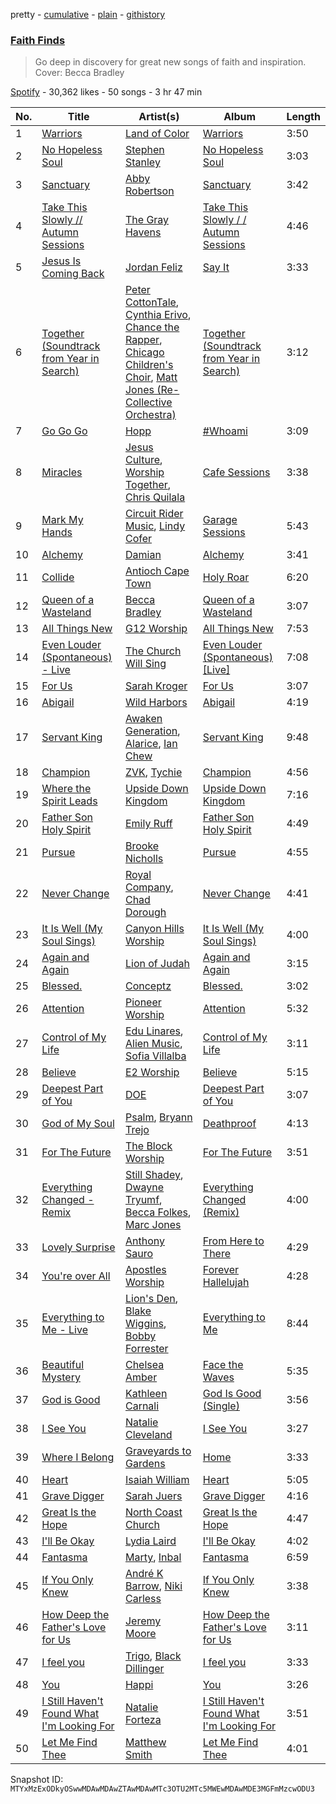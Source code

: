 pretty - [cumulative](/playlists/cumulative/37i9dQZF1DX82qPOvdCxxq.md) - [plain](/playlists/plain/37i9dQZF1DX82qPOvdCxxq) - [githistory](https://github.githistory.xyz/mackorone/spotify-playlist-archive/blob/main/playlists/plain/37i9dQZF1DX82qPOvdCxxq)

### [Faith Finds](https://open.spotify.com/playlist/37i9dQZF1DX82qPOvdCxxq)

> Go deep in discovery for great new songs of faith and inspiration\. Cover: Becca Bradley

[Spotify](https://open.spotify.com/user/spotify) - 30,362 likes - 50 songs - 3 hr 47 min

| No. | Title | Artist(s) | Album | Length |
|---|---|---|---|---|
| 1 | [Warriors](https://open.spotify.com/track/3dTVCb0537sxC1g9bhoFy1) | [Land of Color](https://open.spotify.com/artist/42YoF8fzPiMbU5dlf59YuQ) | [Warriors](https://open.spotify.com/album/59IUZfwB5cpxuYHQ9bz37b) | 3:50 |
| 2 | [No Hopeless Soul](https://open.spotify.com/track/7fovCglnkftOlJmrIidq8r) | [Stephen Stanley](https://open.spotify.com/artist/5uGLuPqfATGbvk6shtjDoX) | [No Hopeless Soul](https://open.spotify.com/album/5gZ1OG8XcJpv69F2BqBUoW) | 3:03 |
| 3 | [Sanctuary](https://open.spotify.com/track/3JfZKmChE4YwCVdTKNthxl) | [Abby Robertson](https://open.spotify.com/artist/3eD47zTzdlGI7ocXQCHur7) | [Sanctuary](https://open.spotify.com/album/7lhWkN4foNYWC5zXArlA7H) | 3:42 |
| 4 | [Take This Slowly // Autumn Sessions](https://open.spotify.com/track/4iaf7Xg99DoMVEIQIE27gs) | [The Gray Havens](https://open.spotify.com/artist/4gzyIFii6fWdCiLsP0bocC) | [Take This Slowly / / Autumn Sessions](https://open.spotify.com/album/5iVZOUKr9l9iG6JeE4n6oq) | 4:46 |
| 5 | [Jesus Is Coming Back](https://open.spotify.com/track/7G6rmcvQU7oloMv4X8ppBJ) | [Jordan Feliz](https://open.spotify.com/artist/0TgNiaeQaWssaH9aWjbqnA) | [Say It](https://open.spotify.com/album/5jWK2YBh6aE2tKmd57cRUX) | 3:33 |
| 6 | [Together \(Soundtrack from Year in Search\)](https://open.spotify.com/track/0HOPZn0IFpZS142x0uClQ0) | [Peter CottonTale](https://open.spotify.com/artist/4mkGZGaUTIpyG1LnZ6nNIi), [Cynthia Erivo](https://open.spotify.com/artist/46UMQ0cW8ToR8egkBRwAxZ), [Chance the Rapper](https://open.spotify.com/artist/1anyVhU62p31KFi8MEzkbf), [Chicago Children's Choir](https://open.spotify.com/artist/6e64nPdtxyICfh90RJukpg), [Matt Jones \(Re\-Collective Orchestra\)](https://open.spotify.com/artist/5aIudIa5jdxKBDLH1qVPWC) | [Together \(Soundtrack from Year in Search\)](https://open.spotify.com/album/1pFKxPHE8wZ3UsCAAcYO1J) | 3:12 |
| 7 | [Go Go Go](https://open.spotify.com/track/3FG9G5fK7gLHsu9bjt3ae6) | [Hopp](https://open.spotify.com/artist/4waJr0z0IXdqWmWxZyVfmG) | [\#Whoami](https://open.spotify.com/album/2XTh5jTofXAQQ02KwiUW5T) | 3:09 |
| 8 | [Miracles](https://open.spotify.com/track/3QzlaToAAD4RAI1NneP6uH) | [Jesus Culture](https://open.spotify.com/artist/0Onvkz1Nbs4wHXXUwOIGk8), [Worship Together](https://open.spotify.com/artist/3DMbpVPUYdZnft4OoqHqPc), [Chris Quilala](https://open.spotify.com/artist/45HXIkMqrQerbaPuw6FgKD) | [Cafe Sessions](https://open.spotify.com/album/0y8StZ7GXFcsXq8BIDWG0h) | 3:38 |
| 9 | [Mark My Hands](https://open.spotify.com/track/6nbwAzMvYE83l8Sp7UlDC2) | [Circuit Rider Music](https://open.spotify.com/artist/3Et8YPXNSHCS54UK1Z0v6D), [Lindy Cofer](https://open.spotify.com/artist/643zIYUXOTyNvxKia2i27I) | [Garage Sessions](https://open.spotify.com/album/7rihcgWC15RATcai38bxWW) | 5:43 |
| 10 | [Alchemy](https://open.spotify.com/track/1GRcZ66VWTuCWHfENuebh9) | [Damian](https://open.spotify.com/artist/3MnicHyslW5NAnIMcOsGeK) | [Alchemy](https://open.spotify.com/album/3ojNI0Iitk4xoLY6QPNLgx) | 3:41 |
| 11 | [Collide](https://open.spotify.com/track/6teXAe3jjyrye9rcpKgvSp) | [Antioch Cape Town](https://open.spotify.com/artist/2LSZm1g2gXfZlChtSZVTvx) | [Holy Roar](https://open.spotify.com/album/6V9BKbaGCtz7zyhxNJ1c3u) | 6:20 |
| 12 | [Queen of a Wasteland](https://open.spotify.com/track/14IaGlfgUEAdGOU7hAILca) | [Becca Bradley](https://open.spotify.com/artist/0qPGusro9QlIqKGlgywzRU) | [Queen of a Wasteland](https://open.spotify.com/album/4emHfbGjN1LqDZ6xuxfGhY) | 3:07 |
| 13 | [All Things New](https://open.spotify.com/track/2oS1ul2vytG27u33VUbMvQ) | [G12 Worship](https://open.spotify.com/artist/4oXrWm10NH01Ot8IxPASAw) | [All Things New](https://open.spotify.com/album/7BNnaGcSUvxBnpxyXvencQ) | 7:53 |
| 14 | [Even Louder \(Spontaneous\) \- Live](https://open.spotify.com/track/31r3D1fQPyHvYnDSgNXWVm) | [The Church Will Sing](https://open.spotify.com/artist/0TfWxv8ygT7qBnqxqyYige) | [Even Louder \(Spontaneous\) \[Live\]](https://open.spotify.com/album/4RFvIjXutsFtMcLCQ0jhn2) | 7:08 |
| 15 | [For Us](https://open.spotify.com/track/7FHQSZvGR1l3P16ADxmxnP) | [Sarah Kroger](https://open.spotify.com/artist/22cW8LmhiJAWAaFd0cfEbH) | [For Us](https://open.spotify.com/album/2o94JvTrW1ntbQ0q65MEr2) | 3:07 |
| 16 | [Abigail](https://open.spotify.com/track/2By8q8TYMDC8Gn9Sq6pMcr) | [Wild Harbors](https://open.spotify.com/artist/4cBdaEPEMs4Wp3H3ahLwYQ) | [Abigail](https://open.spotify.com/album/4DNu0wC77w5RejrFWvUfv9) | 4:19 |
| 17 | [Servant King](https://open.spotify.com/track/4ydC3M07LKqNX2zcP3ebdS) | [Awaken Generation](https://open.spotify.com/artist/3jB6QGZ8yLygO5TvEPjx8a), [Alarice](https://open.spotify.com/artist/1bIJRbWCp0gBVPcDzYNZT8), [Ian Chew](https://open.spotify.com/artist/25hYQoD09VbygymGPKfg4Y) | [Servant King](https://open.spotify.com/album/75Mfd9ZNkPFQu01K66LQMB) | 9:48 |
| 18 | [Champion](https://open.spotify.com/track/2LZWEKYD2W5Bd4cPwfzuC2) | [ZVK](https://open.spotify.com/artist/0ynKD5JYcp1pd9zLLqGzt0), [Tychie](https://open.spotify.com/artist/5ysQlIaKJnMqj5haxYpKpN) | [Champion](https://open.spotify.com/album/0wCdbFPQEMJLUxvrDhMgDY) | 4:56 |
| 19 | [Where the Spirit Leads](https://open.spotify.com/track/3kYe2jifdv6bsGrKNluD2W) | [Upside Down Kingdom](https://open.spotify.com/artist/5P7E8In8jEzQJjUUn9LDfv) | [Upside Down Kingdom](https://open.spotify.com/album/72hcz24AOgiU2ayVfVTOuo) | 7:16 |
| 20 | [Father Son Holy Spirit](https://open.spotify.com/track/3kz5hcjAkiYEIZ84Zg4gOQ) | [Emily Ruff](https://open.spotify.com/artist/5QrOwNsbH35F2e2Hy2KW6g) | [Father Son Holy Spirit](https://open.spotify.com/album/6Mh4iTq0UPEHRkFFn3xUci) | 4:49 |
| 21 | [Pursue](https://open.spotify.com/track/2YRa2rZ9TVbjXz8wHbmP63) | [Brooke Nicholls](https://open.spotify.com/artist/0phq5bIgmJH85OUSjsI8Bg) | [Pursue](https://open.spotify.com/album/1dFNHFInbVeUquYCug5qZm) | 4:55 |
| 22 | [Never Change](https://open.spotify.com/track/35Eg9ucZenX7RdDmyRaSvQ) | [Royal Company](https://open.spotify.com/artist/1mXlcFsIJEMuF5GGXZcQ8t), [Chad Dorough](https://open.spotify.com/artist/28g8MNPw3FeLz12SJIgmDR) | [Never Change](https://open.spotify.com/album/29ebOhTmE5RCcuIX8OVj1h) | 4:41 |
| 23 | [It Is Well \(My Soul Sings\)](https://open.spotify.com/track/6fMDLbc40h9bEsCAUVdEgP) | [Canyon Hills Worship](https://open.spotify.com/artist/3VMNXGDuX4KdTQBEXF6XlK) | [It Is Well \(My Soul Sings\)](https://open.spotify.com/album/6qAC5GtCNon0Kt3gKfWwKd) | 4:00 |
| 24 | [Again and Again](https://open.spotify.com/track/2VtvyiPReTN9c7l7co6a0X) | [Lion of Judah](https://open.spotify.com/artist/5xMljsTgyAQODxCMD7K2zH) | [Again and Again](https://open.spotify.com/album/2uH0NJYjekprSAWHx4IvQR) | 3:15 |
| 25 | [Blessed.](https://open.spotify.com/track/4A5eegXZx6Bb4tnfza5Wiq) | [Conceptz](https://open.spotify.com/artist/2EqEcWQJAWmfOvs1xlW7GE) | [Blessed.](https://open.spotify.com/album/1DlOXOqfYGWCWEjXNRb0xM) | 3:02 |
| 26 | [Attention](https://open.spotify.com/track/5VqxarRFLanDZWPavw1FXE) | [Pioneer Worship](https://open.spotify.com/artist/32UiwYJXqnQxIiPQlci4z1) | [Attention](https://open.spotify.com/album/57bRB0nEpV1DvH7K5aic5G) | 5:32 |
| 27 | [Control of My Life](https://open.spotify.com/track/2kKKS3ZjdTbrYAWHq4SMBL) | [Edu Linares](https://open.spotify.com/artist/3unyXg4kPMCsKrn8cboutD), [Alien Music](https://open.spotify.com/artist/1oNotkalFlNy3InH3lrI06), [Sofia Villalba](https://open.spotify.com/artist/4GRZZETHU6sZ7bgLIYYwKx) | [Control of My Life](https://open.spotify.com/album/7gFAw4ZZXhxpnqqj5PXxvs) | 3:11 |
| 28 | [Believe](https://open.spotify.com/track/4HZymwMOjMQ6dDNCYvQ4eb) | [E2 Worship](https://open.spotify.com/artist/35Tb0WfK5zOw3bqWHetFeE) | [Believe](https://open.spotify.com/album/2nUa9LepKPT5Myeq83J2tp) | 5:15 |
| 29 | [Deepest Part of You](https://open.spotify.com/track/7kKOQeNAFSHTihMD3jj1l6) | [DOE](https://open.spotify.com/artist/7z7byOJ4AJnMY2NHE66ZpW) | [Deepest Part of You](https://open.spotify.com/album/4XZh5i7ww2bYwnbQczUfrE) | 3:07 |
| 30 | [God of My Soul](https://open.spotify.com/track/6ptsmS7Cq639PRd4VvDCST) | [Psalm](https://open.spotify.com/artist/0ieSrH9PNNvCvSz3x5Fsew), [Bryann Trejo](https://open.spotify.com/artist/2TGwlNX2Mb4ANNVIYF2BXk) | [Deathproof](https://open.spotify.com/album/2yoPuSRR30qrDbtGV5oCpY) | 4:13 |
| 31 | [For The Future](https://open.spotify.com/track/5b69fNxsck1tgeMeE3XMEP) | [The Block Worship](https://open.spotify.com/artist/6xMIK9jeWFn1hHNY5yvtDW) | [For The Future](https://open.spotify.com/album/28TizzwAsWzZY8mPrHDmqW) | 3:51 |
| 32 | [Everything Changed \- Remix](https://open.spotify.com/track/24iF0GPkruazKZQXMjvFC6) | [Still Shadey](https://open.spotify.com/artist/7r4NtPJ0mYRidQYQtxq8sV), [Dwayne Tryumf](https://open.spotify.com/artist/75sReJhZ3hjZctu6vtoGj6), [Becca Folkes](https://open.spotify.com/artist/6gNm3KPTOr2uiejwae6rHb), [Marc Jones](https://open.spotify.com/artist/5v8CIAC4mqGf8qaG5BlIrp) | [Everything Changed \(Remix\)](https://open.spotify.com/album/5uNSxErjOFvPsgJphsZrWv) | 4:00 |
| 33 | [Lovely Surprise](https://open.spotify.com/track/0M7axbpL4n9IcxTJx9CdNv) | [Anthony Sauro](https://open.spotify.com/artist/1CXbAqj4CiVG4r4pD0YKyU) | [From Here to There](https://open.spotify.com/album/6UvI7vbB2cCKT45fJJzrNW) | 4:29 |
| 34 | [You're over All](https://open.spotify.com/track/1iuHveiBEENHLLo9F7ueGH) | [Apostles Worship](https://open.spotify.com/artist/6eWLOvhK2atCNcwCbZsFdv) | [Forever Hallelujah](https://open.spotify.com/album/01ZQM1owkYnu54tGrUOHKJ) | 4:28 |
| 35 | [Everything to Me \- Live](https://open.spotify.com/track/2jEvamwQKgwtFueAelfm3k) | [Lion's Den](https://open.spotify.com/artist/7mjqtD94aQe4b2Z5mAkbTy), [Blake Wiggins](https://open.spotify.com/artist/5NW1jC5KUjGRgiiI9Yd8mV), [Bobby Forrester](https://open.spotify.com/artist/3fvWruKPMW2lwmUGJegvDE) | [Everything to Me](https://open.spotify.com/album/0In7rD64P8ANKcsVV2L3Df) | 8:44 |
| 36 | [Beautiful Mystery](https://open.spotify.com/track/6HEGBUHYDdu9eys1FQ55yZ) | [Chelsea Amber](https://open.spotify.com/artist/7phdlwIseV1YeXpmayiecS) | [Face the Waves](https://open.spotify.com/album/7cY8tmoswDTByO5TCGFmuG) | 5:35 |
| 37 | [God is Good](https://open.spotify.com/track/5RpjuJlOl5geMH4FFDzKCY) | [Kathleen Carnali](https://open.spotify.com/artist/16uWurkegZQxAeKSQ0IHKr) | [God Is Good \(Single\)](https://open.spotify.com/album/1JySNWP57ehfW5HfutPwsf) | 3:56 |
| 38 | [I See You](https://open.spotify.com/track/709TAwgu9RUtiPLVgmZP71) | [Natalie Cleveland](https://open.spotify.com/artist/1vMDnKZvPdfoF3quGrgTi5) | [I See You](https://open.spotify.com/album/0XrKnCiGuRfD5rrB1fynVQ) | 3:27 |
| 39 | [Where I Belong](https://open.spotify.com/track/3DMhc9kOCKfSYLwOFmqVg8) | [Graveyards to Gardens](https://open.spotify.com/artist/1EM7XPBRpj2YuJcWbzs9XI) | [Home](https://open.spotify.com/album/1rWqw8qoWyNvykOiQeREo0) | 3:33 |
| 40 | [Heart](https://open.spotify.com/track/5DmjuTfP9NeOqV9USaid6v) | [Isaiah William](https://open.spotify.com/artist/6HR7LwzhMQSgmBbUcdGJFc) | [Heart](https://open.spotify.com/album/5uGox3vtKqSOnrSZFCpfoe) | 5:05 |
| 41 | [Grave Digger](https://open.spotify.com/track/6jwc4eHtQo2jlHOYnG07ls) | [Sarah Juers](https://open.spotify.com/artist/39mgk0y3gWDfKqHTAcc2LG) | [Grave Digger](https://open.spotify.com/album/0MgJ8Ns32yLtgUXSteD4Ft) | 4:16 |
| 42 | [Great Is the Hope](https://open.spotify.com/track/7AsO6COcAbqjRxEcVZ7Arb) | [North Coast Church](https://open.spotify.com/artist/2O8REwWdtzkvKvBqjd1ijb) | [Great Is the Hope](https://open.spotify.com/album/4LQsFZlwX8gwlSRuCH1GUh) | 4:47 |
| 43 | [I'll Be Okay](https://open.spotify.com/track/2oBjArqKH9SxMVsWsVbCAy) | [Lydia Laird](https://open.spotify.com/artist/6zuKZ8dwAsS828nS4xyZ9y) | [I'll Be Okay](https://open.spotify.com/album/5GUa8R91rDlhA3SCVbbfXE) | 4:02 |
| 44 | [Fantasma](https://open.spotify.com/track/4fUuSGIcSWgBLCzp3ZGmLx) | [Marty](https://open.spotify.com/artist/5fnKWHQ5YpV5T5S0aDvqkA), [Inbal](https://open.spotify.com/artist/6SbhMNYOdCBgifhMnCWhHH) | [Fantasma](https://open.spotify.com/album/08Rktvmj8JpkRzjLB5HvAh) | 6:59 |
| 45 | [If You Only Knew](https://open.spotify.com/track/1xfqHOTSdVSwzlty8qcdgc) | [André K Barrow](https://open.spotify.com/artist/4Ldcu5W8LWs5jUYbI0ZGiZ), [Niki Carless](https://open.spotify.com/artist/2sEB8jCfYOGYh5IeNwiNJk) | [If You Only Knew](https://open.spotify.com/album/1EDDMhz2KDeBiqGWw2c05x) | 3:38 |
| 46 | [How Deep the Father's Love for Us](https://open.spotify.com/track/5X1ty3YswK6QwHYzg58pKO) | [Jeremy Moore](https://open.spotify.com/artist/6ENcD6rUAiliA2XXi0PY4d) | [How Deep the Father's Love for Us](https://open.spotify.com/album/3d4R9BzQa1qklEvw4elM0Z) | 3:11 |
| 47 | [I feel you](https://open.spotify.com/track/3VhgxVfFdhN9acDTwaxf5D) | [Trigo](https://open.spotify.com/artist/27C9nRPcL8knUGGww20rW1), [Black Dillinger](https://open.spotify.com/artist/6MPyzSI31XLs2GWVXD5sr7) | [I feel you](https://open.spotify.com/album/48sBFXGpXfS9di0zhB0tc8) | 3:33 |
| 48 | [You](https://open.spotify.com/track/47lIVr8eSuHOQbduo1YvtA) | [Happi](https://open.spotify.com/artist/0YbBm6H6QlKoGl7igoxB34) | [You](https://open.spotify.com/album/4AuUKEWGgTIUQyTeUCDzud) | 3:26 |
| 49 | [I Still Haven't Found What I'm Looking For](https://open.spotify.com/track/3O6HQpzeISpCmZ476CbEz5) | [Natalie Forteza](https://open.spotify.com/artist/79TkkUwYexkd0sUjSpfV2l) | [I Still Haven't Found What I'm Looking For](https://open.spotify.com/album/3RBcORvG8ZbTDOGCpaG2G4) | 3:51 |
| 50 | [Let Me Find Thee](https://open.spotify.com/track/0UodTBf4fjeCEnbTlxLomd) | [Matthew Smith](https://open.spotify.com/artist/5KIdsYHVdOsekNYNValNzK) | [Let Me Find Thee](https://open.spotify.com/album/1GbrKGOpocbsdvzckBqHDe) | 4:01 |

Snapshot ID: `MTYxMzExODkyOSwwMDAwMDAwZTAwMDAwMTc3OTU2MTc5MWEwMDAwMDE3MGFmMzcwODU3`
